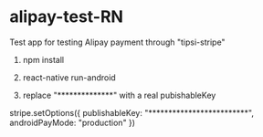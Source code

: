 # alipay-test-RN
Test app for testing Alipay payment through "tipsi-stripe"

1) npm install

2) react-native run-android

2) replace "**************" with a real pubishableKey

stripe.setOptions({
  publishableKey: "*************************",
  androidPayMode: "production"
})
